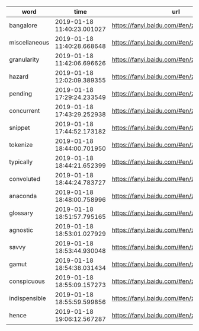| word | time | url |
| ------------ | ------------ | ------------ |
|bangalore|2019-01-18 11:40:23.001027|https://fanyi.baidu.com/#en/zh/bangalore|
|miscellaneous|2019-01-18 11:40:28.668648|https://fanyi.baidu.com/#en/zh/miscellaneous|
|granularity|2019-01-18 11:42:06.696626|https://fanyi.baidu.com/#en/zh/granularity|
|hazard|2019-01-18 12:02:09.389355|https://fanyi.baidu.com/#en/zh/hazard|
|pending|2019-01-18 17:29:24.233549|https://fanyi.baidu.com/#en/zh/pending|
|concurrent|2019-01-18 17:43:29.252938|https://fanyi.baidu.com/#en/zh/concurrent|
|snippet|2019-01-18 17:44:52.173182|https://fanyi.baidu.com/#en/zh/snippet|
|tokenize|2019-01-18 18:44:00.701950|https://fanyi.baidu.com/#en/zh/tokenize|
|typically|2019-01-18 18:44:21.652399|https://fanyi.baidu.com/#en/zh/typically|
|convoluted|2019-01-18 18:44:24.783727|https://fanyi.baidu.com/#en/zh/convoluted|
|anaconda|2019-01-18 18:48:00.758996|https://fanyi.baidu.com/#en/zh/anaconda|
|glossary|2019-01-18 18:51:57.795165|https://fanyi.baidu.com/#en/zh/glossary|
|agnostic|2019-01-18 18:53:01.027929|https://fanyi.baidu.com/#en/zh/agnostic|
|savvy|2019-01-18 18:53:44.930048|https://fanyi.baidu.com/#en/zh/savvy|
|gamut|2019-01-18 18:54:38.031434|https://fanyi.baidu.com/#en/zh/gamut|
|conspicuous|2019-01-18 18:55:09.157273|https://fanyi.baidu.com/#en/zh/conspicuous|
|indispensible|2019-01-18 18:55:59.599856|https://fanyi.baidu.com/#en/zh/indispensible|
|hence|2019-01-18 19:06:12.567287|https://fanyi.baidu.com/#en/zh/hence|